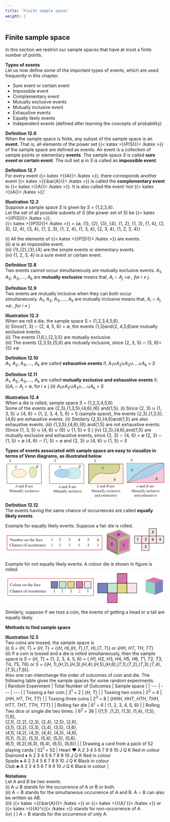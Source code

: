 ```yaml
---
title: 'Finite sample space'
weight: 2
---
```


<!-- # Content Will be Added Soon -->
## Finite sample space

In this section we restrict our sample spaces that have at most a finite number of points.

**Types of events**  
Let us now define some of the important types of events, which are used frequently in this
chapter.

- Sure event or certain event 
- Impossible event
- Complementary event 
- Mutually exclusive events
- Mutually inclusive event 
- Exhaustive events
- Equally likely events 
- Independent events (defined after learning the concepts of probability)

**Definition 12.6**  
When the sample space is finite, any subset of the sample space is an  **event**. That is, all elements of the power set {{< katex >}}P(S){{< /katex >}}  of the sample space are defined as events. An event is a collection of sample points or elementary **events**. The sample space *S* is called **sure event or certain event**. The null set ∅ in *S* is called an **impossible event**.


**Definition 12.7**  
For every event {{< katex >}}A{{< /katex >}}, there corresponds another event  {{< katex >}}\bar{A}{{< /katex >}} is called the **complementary event** to {{< katex >}}A{{< /katex >}}. It is also called the event ‘not {{< katex >}}A{{< /katex >}}’.

**Illustration 12.2**  
Suppose a sample space *S* is given by *S* = {1,2,3,4}.  
Let the set of all possible subsets of *S* (the power set of *S*) be {{< katex >}}P(S){{< /katex >}}.  
{{< katex >}}P(S){{< /katex >}} = {∅, {1}, {2}, {3}, {4}, {1, 2}, {1, 3}, {1, 4}, {2, 3}, {2, 4}, {3, 4},
 {1, 2, 3}, {1, 2, 4}, {1, 3, 4}, {2, 3, 4}, {1, 2, 3, 4}}


(i) All the elements of  {{< katex >}}P(S){{< /katex >}} are events.  
(ii) ∅ is an impossible event.  
(iii) {1},{2},{3},{4} are the simple events or elementary events.  
(iv) {1, 2, 3, 4} is a sure event or certain event.

**Definition 12.8**  
Two events cannot occur simultaneously are mutually exclusive events. *A*<sub>1</sub>, *A*<sub>2</sub>, *A*<sub>3</sub>,...., *A*<sub>k</sub> are **mutually exclusive** means that, *A<sub>i</sub> ∩ A<sub>j</sub> =∅ , for i ≠ j*.

**Definition 12.9**  
Two events are mutually inclusive when they can both occur simultaneously. *A*<sub>1</sub>, *A*<sub>2</sub>, *A*<sub>3</sub>,...., *A*<sub>k</sub> are mutually inclusive means that, *A<sub>i</sub> ∩ A<sub>j</sub> ≠∅ , for i ≠ j*

**Illustration 12.3**  
When we roll a die, the sample space S = {1,2,3,4,5,6}.  
(i) Since{1, 3}  ∩ {2, 4, 5, 6}  = ∅, the events {1,3}and{2, 4,5,6}are mutually exclusive events.  
(ii) The events {1,6,},{2,3,5} are mutually exclusive.  
(iii) The events {2,3,5},{5,6} are mutually inclusive, since {2, 3, 5} ∩ {5, 6}= {5} ≠∅  

**Definition 12.10**  
*A*<sub>1</sub>, *A*<sub>2</sub>, *A*<sub>3</sub>,...., *A*<sub>k</sub> are called **exhaustive events** if, *A*<sub>1</sub>∪*A*<sub>2</sub>∪*A*<sub>3</sub>∪....∪*A*<sub>k</sub> = *S*

**Definition 12.11**  
*A*<sub>1</sub>, *A*<sub>2</sub>, *A*<sub>3</sub>,...., *A*<sub>k</sub> are called **mutually exclusive and exhaustive events** if,  
(i)*A*<sub>i</sub> ∩ *A*<sub>j</sub>  = ∅, for i ≠ j  (ii) *A*<sub>1</sub>∪*A*<sub>2</sub>∪*A*<sub>3</sub>∪....∪*A*<sub>k</sub> = *S*

**Illustration 12.4**  
When a die is rolled, sample space *S* = {1,2,3,4,5,6}.  
Some of the events are {2,3},{1,3,5},{4,6},{6} and{1,5}. 
(i) Since {2, 3} ∪ {1, 3, 5} ∪ {4, 6} = {1, 2, 3, 4, 5, 6} = S (sample space), the events
{2,3},{1,3,5},{4,6} are exhaustive events. 
(ii) Similarly {2,3},{4,6}and{1,5} are also exhaustive events. 
(iii) {1,3,5},{4,6},{6} and{1,5} are not exhaustive events. 
 (Since {1, 3, 5} ∪ {4, 6} ∪ {6} ∪ {1, 5} ≠ S )
(iv) {2,3},{4,6},and{1,5} are mutually exclusive and exhaustive events, since
 {2, 3} ∩ {4, 6} = ∅ {2, 3} ∩ {1, 5} = ∅ {4, 6} ∩ {1, 5} = ∅ and {2, 3} ∪ {4, 6} ∪ {1, 5} = *S*

**Types of events associated with sample space are easy to visualize in terms of Venn diagrams, as illustrated below**  
![diagram2](diagram2.png)

**Definition 12.12**  
The events having the same chance of occurrences are called **equally likely events**.

Example for equally likely events: Suppose a fair die is rolled.   
![diagram3](diagram3.png)

Example for not equally likely events: A colour die is shown in figure is rolled. 
![diagram4](diagram4.png)

Similarly, suppose if we toss a coin, the events of getting a head or a tail are equally likely.


**Methods to find sample space**

**Illustration 12.5**  
Two coins are tossed, the sample space is  
(i) *S* = {*H*, *T*} × {*H*, *T*} = {(*H*, *H*),(*H*, *T*),(*T*, *H*),(*T*, *T*)} or {*HH*, *HT*, *TH*, *TT*}    
(ii) If a coin is tossed and a die is rolled simultaneously, then the sample space is *S* = {*H*, *T*} × {1, 2, 3, 4, 5, 6} = { *H*1, *H*2, *H*3, *H*4, *H*5, *H*6, *T*1, *T*2, *T*3, *T*4, *T*5, *T*6} or *S* = {(*H*, 1),(*H*,2),(*H*,3),(*H*,4),(*H*,5),(*H*,6),(*T*,1),(*T*,2),(*T*,3),(*T*,4),(*T*,5),(*T*,6)}.    
Also one can interchange the order of outcomes of coin and die. The following table gives the 
sample spaces for some random experiments.  
| Random Experiment | Total Number of Outcomes | Sample space |
|  --- |  --- | --- |
|  Tossing a fair coin  | 2<sup>1</sup> = 2 | {*H*, *T*} |
|  Tossing two coins |  2<sup>2</sup> = 4 | {*HH*, *HT*, *TH*, *TT*} |
|  Tossing three coins |  2<sup>3</sup> = 8 | {*HHH*, *HHT*, *HTH*, *THH*, *HTT*, *THT*, *TTH*, *TTT*} |
|  Rolling fair die |  6<sup>1</sup> = 6 | {1, 2, 3, 4, 5, 6} |
|  Rolling Two dice or single die two times. |  6<sup>2</sup> = 36 | {(1,1) ,(1,2), (1,3), (1,4), (1,5), (1,6),<br>(2,1), (2,2), (2,3), (2,4), (2,5), (2,6),<br>(3,1), (3,2), (3,3), (3,4), (3,5), (3,6),<br>(4,1), (4,2), (4,3), (4,4), (4,5), (4,6),<br>(5,1), (5,2), (5,3), (5,4), (5,5), (5,6),<br>(6,1), (6,2),(6,3), (6,4), (6,5), (6,6)} |
|  Drawing a card from a pack of 52 playing cards |  52<sup>1</sup> = 52 | Heart ♥ A 2 3 4 5 6 7 8 9 10 J Q K Red in colour<br>Diamond ♦ A 2 3 4 5 6 7 8 9 10 J Q K Red in colour<br>Spade ♠ A 2 3 4 5 6 7 8 9 10 J Q K Black in colour<br>Club ♣ A 2 3 4 5 6 7 8 9 10 J Q K Black in colour |

**Notations**  
Let A and B be two events.  
(i) A ∪ B stands for the occurrence of A or B or both.  
(ii) A ∩ B stands for the simultaneous occurrence of A and B. A ∩ B can also be written as AB.  
(iii) {{< katex >}}\bar{A}{{< /katex >}} or {{< katex >}}{A}'{{< /katex >}} or {{< katex >}}{A}^c{{< /katex >}} stands for non-occurrence of *A*  
(iv) ( ) A ∩ B stands for the occurrence of only A.

